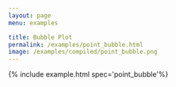 ```yaml
---
layout: page
menu: examples

title: Bubble Plot
permalink: /examples/point_bubble.html
image: /examples/compiled/point_bubble.png
---
```




{% include example.html spec='point_bubble'%}

